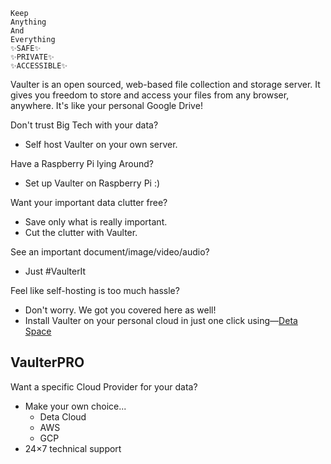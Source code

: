 	Keep 
	Anything 
	And
	Everything
	✨SAFE✨
	✨PRIVATE✨
	✨ACCESSIBLE✨

Vaulter is an open sourced, web-based file collection and storage server. It gives you freedom to store and access your files from any browser, anywhere. It's like your personal Google Drive!

Don't trust Big Tech with your data?
- Self host Vaulter on your own server.

Have a Raspberry Pi lying Around?
- Set up Vaulter on Raspberry Pi :)

Want your important data clutter free?
- Save only what is really important.
- Cut the clutter with Vaulter.

See an important document/image/video/audio?
- Just #VaulterIt


Feel like self-hosting is too much hassle?
- Don't worry. We got you covered here as well!
- Install Vaulter on your personal cloud in just one click using—[Deta Space](https://deta.space)


## VaulterPRO

Want a specific Cloud Provider for your data?
- Make your own choice...
	- Deta Cloud
	- AWS
	- GCP
- 24×7 technical support